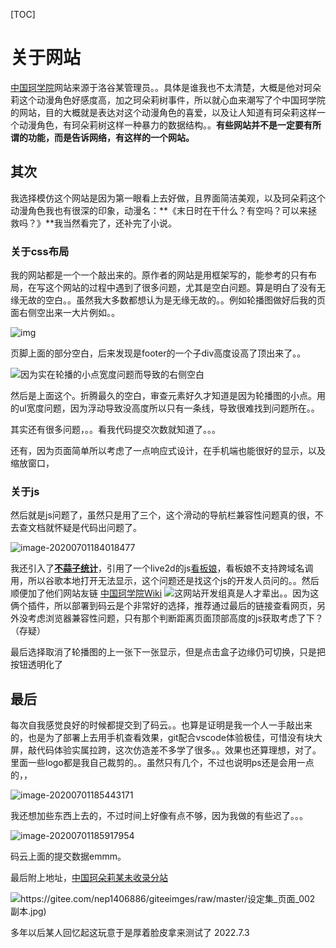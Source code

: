 



[TOC]

# 关于网站

[中国珂学院](https://www.chtholly.ac.cn/)网站来源于洛谷某管理员。。具体是谁我也不太清楚，大概是他对珂朵莉这个动漫角色好感度高，加之珂朵莉树事件，所以就心血来潮写了个中国珂学院的网站，目的大概就是表达对这个动漫角色的喜爱，以及让人知道有珂朵莉这样一个动漫角色，有珂朵莉树这样一种暴力的数据结构。。**有些网站并不是一定要有所谓的功能，而是告诉网络，有这样的一个网站。**

## 其次

我选择模仿这个网站是因为第一眼看上去好做，且界面简洁美观，以及珂朵莉这个动漫角色我也有很深的印象，动漫名：**《末日时在干什么？有空吗？可以来拯救吗？》**我当然看完了，还补完了小说。

### 关于css布局

我的网站都是一个一个敲出来的。原作者的网站是用框架写的，能参考的只有布局，在写这个网站的过程中遇到了很多问题，尤其是空白问题。算是明白了没有无缘无故的空白。。虽然我大多数都想认为是无缘无故的。。例如轮播图做好后我的页面右侧空出来一大片例如。。

![img](https://gitee.com/nep1406886/giteeimges/raw/master/1M6S`SQK%YWMN]W1MPD@[VL.png)

页脚上面的部分空白，后来发现是footer的一个子div高度设高了顶出来了。。

![因为实在轮播的小点宽度问题而导致的右侧空白](https://gitee.com/nep1406886/giteeimges/raw/master/因为实在轮播的小点宽度问题而导致的右侧空白.png)

然后是上面这个。折腾最久的空白，审查元素好久才知道是因为轮播图的小点。用的ul宽度问题，因为浮动导致没高度所以只有一条线，导致很难找到问题所在。。

其实还有很多问题，。。看我代码提交次数就知道了。。。

还有，因为页面简单所以考虑了一点响应式设计，在手机端也能很好的显示，以及缩放窗口，

### 关于js

然后就是js问题了，虽然只是用了三个，这个滑动的导航栏兼容性问题真的很，不去查文档就怀疑是代码出问题了。

![image-20200701184018477](https://gitee.com/nep1406886/giteeimges/raw/master/image-20200701184018477.png)

我还引入了[**不蒜子统计**](http://ibruce.info/2015/04/04/busuanzi/)，引用了一个live2d的js[看板娘](https://github.com/akikowork)，看板娘不支持跨域名调用，所以谷歌本地打开无法显示，这个问题还是找这个js的开发人员问的。。然后顺便加了他们网站友链 [中国珂学院Wiki](https://wiki.sukasuka.cn/index.php?title=%E9%A6%96%E9%A1%B5&oldid=17764)  ![这网站开发组真是人才辈出。。](https://gitee.com/nep1406886/giteeimges/raw/master/1140px-珂说.jpg)因为这俩个插件，所以部署到码云是个非常好的选择，推荐通过最后的链接查看网页，另外没考虑浏览器兼容性问题，只有那个判断距离页面顶部高度的js获取考虑了下？（存疑）

最后选择取消了轮播图的上一张下一张显示，但是点击盒子边缘仍可切换，只是把按钮透明化了

## 最后

每次自我感觉良好的时候都提交到了码云。。也算是证明是我一个人一手敲出来的，也是为了部署上去用手机查看效果，git配合vscode体验极佳，可惜没有块大屏，敲代码体验实属拉跨，这次仿造差不多学了很多。。效果也还算理想，对了。里面一些logo都是我自己裁剪的。。虽然只有几个，不过也说明ps还是会用一点的，，

![image-20200701185443171](https://gitee.com/nep1406886/giteeimges/raw/master/image-20200701185443171.png)

我还想加些东西上去的，不过时间上好像有点不够，因为我做的有些迟了。。。

![image-20200701185917954](https://gitee.com/nep1406886/giteeimges/raw/master/image-20200701185917954.png)

码云上面的提交数据emmm。

最后附上地址，[中国珂朵莉某未收录分站](https://nep1406886.gitee.io/test1/)

![https://gitee.com/nep1406886/giteeimges/raw/master/设定集_页面_002 副本.jpg)]()



多年以后某人回忆起这玩意于是厚着脸皮拿来测试了
2022.7.3